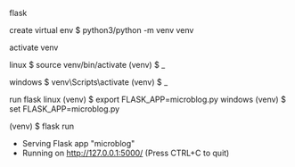flask

create virtual env 
$ python3/python -m venv venv

activate venv

linux 
$ source venv/bin/activate
(venv) $ _

windows 
$ venv\Scripts\activate
(venv) $ _

run flask
linux
(venv) $ export FLASK_APP=microblog.py
windows
(venv) $ set FLASK_APP=microblog.py

(venv) $ flask run
 * Serving Flask app "microblog"
 * Running on http://127.0.0.1:5000/ (Press CTRL+C to quit)